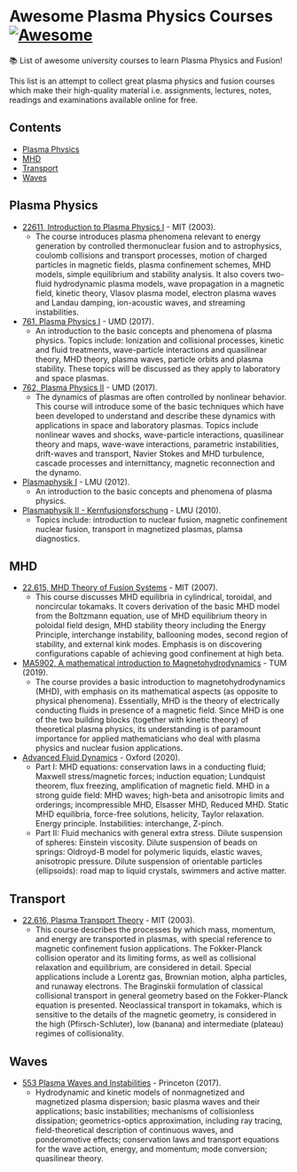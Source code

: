 # Awesome Plasma Physics Courses [![Awesome](https://awesome.re/badge.svg)](https://awesome.re)
:books: List of awesome university courses to learn Plasma Physics and Fusion!

This list is an attempt to collect great plasma physics and fusion courses which make their high-quality material i.e. assignments, lectures, notes, readings and examinations available online for free.

## Contents

- [Plasma Physics](#plasma-physics)
- [MHD](#mhd)
- [Transport](#transport)
- [Waves](#waves)

## Plasma Physics

- [22611, Introduction to Plasma Physics I](https://ocw.mit.edu/courses/nuclear-engineering/22-611j-introduction-to-plasma-physics-i-fall-2003/index.htm) - MIT (2003).
	- The course introduces plasma phenomena relevant to energy generation by controlled thermonuclear fusion and to astrophysics, coulomb collisions and transport processes, motion of charged particles in magnetic fields, plasma confinement schemes, MHD models, simple equilibrium and stability analysis. It also covers two-fluid hydrodynamic plasma models, wave propagation in a magnetic field, kinetic theory, Vlasov plasma model, electron plasma waves and Landau damping, ion-acoustic waves, and streaming instabilities.
- [761, Plasma Physics I](http://www.terpconnect.umd.edu/~drake/classes/physics761/) - UMD (2017).
	- An introduction to the basic concepts and phenomena of plasma physics. Topics include: Ionization and collisional processes, kinetic and fluid treatments, wave-particle interactions and quasilinear theory, MHD theory, plasma waves, particle orbits and plasma stability. These topics will be discussed as they apply to laboratory and space plasmas.
- [762, Plasma Physics II](http://www.terpconnect.umd.edu/~drake/classes/physics762/) - UMD (2017).
	- The dynamics of plasmas are often controlled by nonlinear behavior. This course will introduce some of the basic techniques which have been developed  to understand and describe these dynamics with applications in space and laboratory plasmas. Topics include nonlinear waves and shocks, wave-particle interactions, quasilinear theory and maps, wave-wave interactions, parametric instabilities, drift-waves and transport, Navier Stokes and MHD turbulence, cascade processes and internittancy, magnetic reconnection and the dynamo.
- [Plasmaphysik I](https://www.physik.uni-muenchen.de/lehre/vorlesungen/wise_19_20/A_Plasmaphysik/vorlesung/index.html) - LMU (2012).
	- An introduction to the basic concepts and phenomena of plasma physics.
- [Plasmaphysik II - Kernfusionsforschung](https://www.physik.uni-muenchen.de/lehre/vorlesungen/sose_20/A_PlasmaphysikII/vorlesung/index.html) - LMU (2010).
	- Topics include: introduction to nuclear fusion, magnetic confinement nuclear fusion, transport in magnetized plasmas, plamsa diagnostics.

## MHD

- [22.615, MHD Theory of Fusion Systems](https://ocw.mit.edu/courses/nuclear-engineering/22-615-mhd-theory-of-fusion-systems-spring-2007/) - MIT (2007).
	- This course discusses MHD equilibria in cylindrical, toroidal, and noncircular tokamaks. It covers derivation of the basic MHD model from the Boltzmann equation, use of MHD equilibrium theory in poloidal field design, MHD stability theory including the Energy Principle, interchange instability, ballooning modes, second region of stability, and external kink modes. Emphasis is on discovering configurations capable of achieving good confinement at high beta.
- [MA5902, A mathematical introduction to Magnetohydrodynamics](https://www-m16.ma.tum.de/Allgemeines/MHD19) - TUM (2019).
	- The course provides a basic introduction to magnetohydrodynamics (MHD), with emphasis on its mathematical aspects (as opposite to physical phenomena). Essentially, MHD is the theory of electrically conducting fluids in presence of a magnetic field. Since MHD is one of the two building blocks (together with kinetic theory) of theoretical plasma physics, its understanding is of paramount importance for applied mathematicians who deal with plasma physics and nuclear fusion applications.
- [Advanced Fluid Dynamics](http://www-thphys.physics.ox.ac.uk/people/AlexanderSchekochihin/AdvFD/) - Oxford (2020).
	- Part I: MHD equations: conservation laws in a conducting fluid; Maxwell stress/magnetic forces; induction equation; Lundquist theorem, flux freezing, amplification of magnetic field. MHD in a strong guide field: MHD waves; high-beta and anisotropic limits and orderings; incompressible MHD, Elsasser MHD, Reduced MHD. Static MHD equilibria, force-free solutions, helicity, Taylor relaxation. Energy principle. Instabilities: interchange, Z-pinch.
	- Part II: Fluid mechanics with general extra stress. Dilute suspension of spheres: Einstein viscosity. Dilute suspension of beads on springs: Oldroyd-B model for polymeric liquids, elastic waves, anisotropic pressure. Dilute suspension of orientable particles (ellipsoids): road map to liquid crystals, swimmers and active matter.

## Transport

- [22.616, Plasma Transport Theory](https://ocw.mit.edu/courses/nuclear-engineering/22-616-plasma-transport-theory-fall-2003/) - MIT (2003).
	- This course describes the processes by which mass, momentum, and energy are transported in plasmas, with special reference to magnetic confinement fusion applications. The Fokker-Planck collision operator and its limiting forms, as well as collisional relaxation and equilibrium, are considered in detail. Special applications include a Lorentz gas, Brownian motion, alpha particles, and runaway electrons. The Braginskii formulation of classical collisional transport in general geometry based on the Fokker-Planck equation is presented. Neoclassical transport in tokamaks, which is sensitive to the details of the magnetic geometry, is considered in the high (Pfirsch-Schluter), low (banana) and intermediate (plateau) regimes of collisionality.

## Waves

- [553 Plasma Waves and Instabilities](http://www.princeton.edu/~idodin/ast.htm) - Princeton (2017).
	- Hydrodynamic and kinetic models of nonmagnetized and magnetized plasma dispersion; basic plasma waves and their applications; basic instabilities; mechanisms of collisionless dissipation; geometrics-optics approximation, including ray tracing, field-theoretical description of continuous waves, and ponderomotive effects; conservation laws and transport equations for the wave action, energy, and momentum; mode conversion; quasilinear theory.
